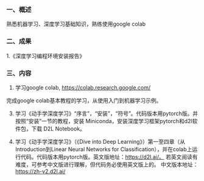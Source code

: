 ### 一、概述		

熟悉机器学习、深度学习基础知识，熟练使用google colab	

### 二、成果

1.《深度学习编程环境安装报告》

### 三、内容

1. 学习google colab, https://colab.research.google.com/

完成google colab基本教程的学习，从使用入门到机器学习示例。

3. 学习《动手学深度学习》“序言”，“安装”，“符号”。代码版本用pytorch版。并按照“安装”一节的教程，安装 Miniconda，安装深度学习框架pytorch和d2l软件包，下载 D2L Notebook。

4. 学习《动手学深度学习》（《Dive into Deep Learning》）第一至四章（从Introduction到Linear Neural Networks for Classification），并在colab上运行代码。代码版本用pytorch版。英文版地址：https://d2l.ai/。
若英文阅读有难度，可参考中文版进行理解，但代码务必使用英文版上的。 中文版本地址：https://zh-v2.d2l.ai/
